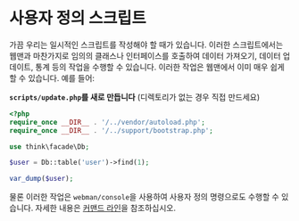 # 사용자 정의 스크립트

가끔 우리는 일시적인 스크립트를 작성해야 할 때가 있습니다. 이러한 스크립트에서는 웹맨과 마찬가지로 임의의 클래스나 인터페이스를 호출하여 데이터 가져오기, 데이터 업데이트, 통계 등의 작업을 수행할 수 있습니다. 이러한 작업은 웹맨에서 이미 매우 쉽게 할 수 있습니다. 예를 들어:

**`scripts/update.php`를 새로 만듭니다** (디렉토리가 없는 경우 직접 만드세요)
```php
<?php
require_once __DIR__ . '/../vendor/autoload.php';
require_once __DIR__ . '/../support/bootstrap.php';

use think\facade\Db;

$user = Db::table('user')->find(1);

var_dump($user);
```

물론 이러한 작업은 `webman/console`을 사용하여 사용자 정의 명령으로도 수행할 수 있습니다. 자세한 내용은 [커맨드 라인](../plugin/console.md)을 참조하십시오.
